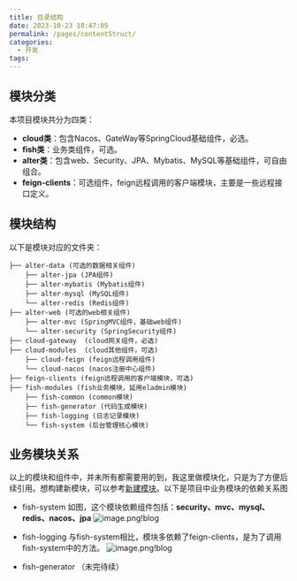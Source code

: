 ```yaml
---
title: 目录结构
date: 2023-10-23 18:47:05
permalink: /pages/contentStruct/
categories:
  - 开发
tags:
---
```

## 模块分类
本项目模块共分为四类：
- **cloud类**：包含Nacos、GateWay等SpringCloud基础组件，必选。
- **fish类**：业务类组件，可选。
- **alter类**：包含web、Security、JPA、Mybatis、MySQL等基础组件，可自由组合。
- **feign-clients**：可选组件，feign远程调用的客户端模块，主要是一些远程接口定义。

## 模块结构
以下是模块对应的文件夹：
```
├── alter-data (可选的数据相关组件)
    ├── alter-jpa (JPA组件)
    ├── alter-mybatis (Mybatis组件)
    ├── alter-mysql (MySQL组件)
    └── alter-redis (Redis组件)
├── alter-web (可选的web相关组件)
    ├── alter-mvc (SpringMVC组件，基础web组件)
    └── alter-security (SpringSecurity组件)
├── cloud-gateway  (cloud网关组件，必选)
├── cloud-modules  (cloud其他组件，可选)
    ├── cloud-feign (feign远程调用组件)
    └── cloud-nacos (nacos注册中心组件)
├── feign-clients (feign远程调用的客户端模块，可选)
├── fish-modules (fish业务模块，延用eladmin模块)
    ├── fish-common (common模块)
    ├── fish-generator (代码生成模块)
    ├── fish-logging (日志记录模块)
    └── fish-system (后台管理核心模块)
```

## 业务模块关系
以上的模块和组件中，并未所有都需要用的到，我这里做模块化，只是为了方便后续引用。想构建新模块，可以参考[新建模块](06.新建模块.md)。以下是项目中业务模块的依赖关系图
- fish-system
如图，这个模块依赖组件包括：**security、mvc、mysql、redis、nacos、jpa**
![image.png!blog](https://img.jhacker.cn/img/20231023193333.png!blog)

- fish-logging
与fish-system相比，模块多依赖了feign-clients，是为了调用fish-system中的方法。
![image.png!blog](https://img.jhacker.cn/img/20231023193837.png!blog)

- fish-generator
（未完待续）